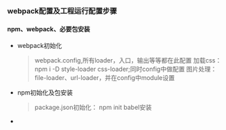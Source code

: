 ### webpack配置及工程运行配置步骤

#### npm、webpack、必要包安装

- webpack初始化
    > 
    > 
    > webpack.config,所有loader，入口，输出等等都在此配置
    > 加载css：npm i -D style-loader css-loader;同时config中做配置
    > 图片处理：file-loader、url-loader，并在config中module设置
    > 

- npm初始化及包安装
    > package.json初始化： npm init
    > babel安装
    > 
    > 
    > 

- 